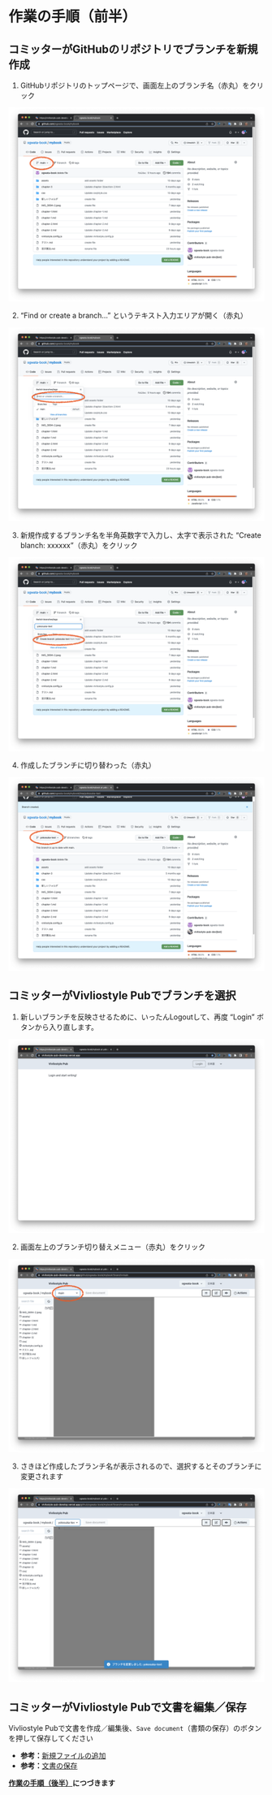 # 作業の手順（前半）

## コミッターがGitHubのリポジトリでブランチを新規作成


1. GitHubリポジトリのトップページで、画面左上のブランチ名（赤丸）をクリック

![](images/multi-user-collaborative-editing/working-procedure-first-part/fig-1.png)

2. “Find or create a branch...” というテキスト入力エリアが開く（赤丸）

![](images/multi-user-collaborative-editing/working-procedure-first-part/fig-2.png)

3. 新規作成するブランチ名を半角英数字で入力し、太字で表示された “Create blanch: xxxxxx”（赤丸）をクリック

![](images/multi-user-collaborative-editing/working-procedure-first-part/fig-3.png)

4. 作成したブランチに切り替わった（赤丸）

![](images/multi-user-collaborative-editing/working-procedure-first-part/fig-4.png)

## コミッターがVivliostyle Pubでブランチを選択

1. 新しいブランチを反映させるために、いったんLogoutして、再度 “Login” ボタンから入り直します。

![](images/multi-user-collaborative-editing/working-procedure-first-part/fig-5.png)

2. 画面左上のブランチ切り替えメニュー（赤丸）をクリック

![](images/multi-user-collaborative-editing/working-procedure-first-part/fig-6.png)

3. さきほど作成したブランチ名が表示されるので、選択するとそのブランチに変更されます

![](images/multi-user-collaborative-editing/working-procedure-first-part/fig-7.png)

## コミッターがVivliostyle Pubで文書を編集／保存

Vivliostyle Pubで文書を作成／編集後、`Save document`（書類の保存）のボタンを押して保存してください

- **参考：**[新規ファイルの追加](/ja/file-and-folder-operations/file-list-pane-operations.md#新規ファイルの追加)
- **参考：**[文書の保存](/ja/create-and-save-documents/save-document.md)

[**作業の手順（後半）**](/ja/multi-user-collaborative-editing/working-procedure-latter-part.md)**につづきます**
